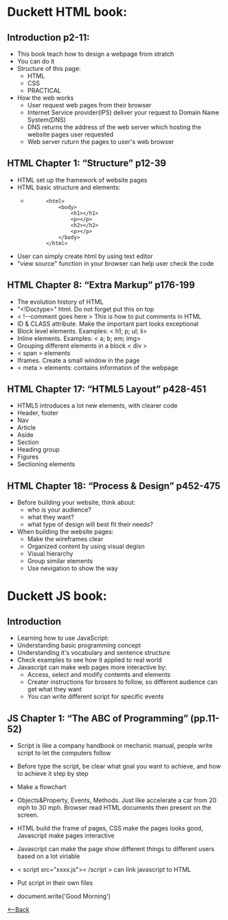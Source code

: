 # Duckett HTML book:

## Introduction p2-11:
* This book teach how to design a webpage from stratch
* You can do it
* Structure of this page:
    * HTML
    * CSS
    * PRACTICAL
* How the web works
    * User request web pages from their browser
    * Internet Service provider(IPS) deliver your request to Domain Name System(DNS)
    * DNS returns the address of the web server which hosting the website pages user requested
    * Web server ruturn the pages to user's web browser



## HTML Chapter 1: “Structure” p12-39
* HTML set up the framework of website pages
* HTML basic structure and elements:
    * ```<!DOCTYPE html >
            <html>
                <body>
                    <h1></h1>
                    <p></p>
                    <h2></h2>
                    <p></p>
                </body>
            </html>
* User can simply create html by using text editor
* "view source" function in your browser can help user check the code


## HTML Chapter 8: “Extra Markup” p176-199
* The evolution history of HTML
* "<!Doctype>" html. Do not forget put this on top
* < !--comment goes here > This is how to put comments in HTML
* ID & CLASS attribute. Make the important part looks exceptional
* Block level elements. Examples: <  h1; p; ul; li>
* Inline elements. Examples: < a; b; em; img>
* Grouping different elements in a block < div >
* < span > elements
* Iframes. Create a small window in the page
* < meta > elements: contains information of the webpage
## HTML Chapter 17: “HTML5 Layout” p428-451
* HTML5 introduces a lot new elements, with clearer code
* Header, footer
* Nav
* Article
* Aside
* Section
* Heading group
* Figures
* Sectioning elements
## HTML Chapter 18: “Process & Design” p452-475
* Before building your website, think about:
  * who is your audience?
  * what they want?
  * what type of design will best fit their needs?
* When building the website pages:
  * Make the wireframes clear
  * Organized content by using visual degisn
  * Visual hierarchy
  * Group similar elements
  * Use nevigation to show the way

# Duckett JS book:

## Introduction
* Learning how to use JavaScript:
 * Understanding basic programming concept
 * Understanding it's vocabulary and sentence structure
 * Check examples to see how it applied to real world
* Javascript can make web pages more interactive by:
  * Access, select and modify contemts and elements
  * Creater instructions for brosers to follow, so different audience can get what they want
  * You can write different script for specific events

## JS Chapter 1: “The ABC of Programming” (pp.11-52)
* Script is like a company handbook or mechanic manual, people write script to let the computers follow
* Before type the script, be clear what goal you want to achieve, and how to achieve it step by step
* Make a flowchart
* Objects&Property, Events, Methods. Just like accelerate a car from 20 mph to 30 mph. Browser read HTML documents then present on the screen.
* HTML build the frame of pages, CSS make the pages looks good, Javascript make pages interactive

* Javascript can make the page show different things to different users based on a lot viriable

* < script src="xxxx.js">< /script > can link javascript to HTML

* Put script in their own files

* document.write('Good Morning')

[<--Back](README.md)